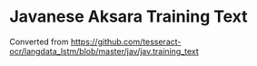 # Javanese Aksara Training Text

Converted from https://github.com/tesseract-ocr/langdata_lstm/blob/master/jav/jav.training_text